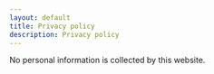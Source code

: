 ```yaml
---
layout: default
title: Privacy policy
description: Privacy policy
---
```


No personal information is collected by this website.
